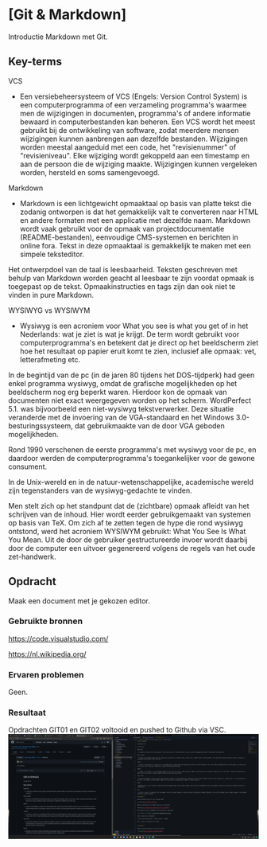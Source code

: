 # [Git & Markdown]

Introductie Markdown met Git.

## Key-terms

VCS

- Een versiebeheersysteem of VCS (Engels: Version Control System) is een computerprogramma of een verzameling programma's waarmee men de wijzigingen in documenten, programma's of andere informatie bewaard in computerbestanden kan beheren. Een VCS wordt het meest gebruikt bij de ontwikkeling van software, zodat meerdere mensen wijzigingen kunnen aanbrengen aan dezelfde bestanden. Wijzigingen worden meestal aangeduid met een code, het "revisienummer" of "revisieniveau". Elke wijziging wordt gekoppeld aan een timestamp en aan de persoon die de wijziging maakte. Wijzigingen kunnen vergeleken worden, hersteld en soms samengevoegd.

Markdown

- Markdown is een lichtgewicht opmaaktaal op basis van platte tekst die zodanig ontworpen is dat het gemakkelijk valt te converteren naar HTML en andere formaten met een applicatie met dezelfde naam. Markdown wordt vaak gebruikt voor de opmaak van projectdocumentatie (README-bestanden), eenvoudige CMS-systemen en berichten in online fora. Tekst in deze opmaaktaal is gemakkelijk te maken met een simpele teksteditor.

Het ontwerpdoel van de taal is leesbaarheid. Teksten geschreven met behulp van Markdown worden geacht al leesbaar te zijn voordat opmaak is toegepast op de tekst. Opmaakinstructies en tags zijn dan ook niet te vinden in pure Markdown.

WYSIWYG vs WYSIWYM

- Wysiwyg is een acroniem voor What you see is what you get of in het Nederlands: wat je ziet is wat je krijgt. De term wordt gebruikt voor computerprogramma's en betekent dat je direct op het beeldscherm ziet hoe het resultaat op papier eruit komt te zien, inclusief alle opmaak: vet, letterafmeting etc.

In de begintijd van de pc (in de jaren 80 tijdens het DOS-tijdperk) had geen enkel programma wysiwyg, omdat de grafische mogelijkheden op het beeldscherm nog erg beperkt waren. Hierdoor kon de opmaak van documenten niet exact weergegeven worden op het scherm. WordPerfect 5.1. was bijvoorbeeld een niet-wysiwyg tekstverwerker. Deze situatie veranderde met de invoering van de VGA-standaard en het Windows 3.0-besturingssysteem, dat gebruikmaakte van de door VGA geboden mogelijkheden.

Rond 1990 verschenen de eerste programma's met wysiwyg voor de pc, en daardoor werden de computerprogramma's toegankelijker voor de gewone consument.

In de Unix-wereld en in de natuur-wetenschappelijke, academische wereld zijn tegenstanders van de wysiwyg-gedachte te vinden.

Men stelt zich op het standpunt dat de (zichtbare) opmaak afleidt van het schrijven van de inhoud. Hier wordt eerder gebruikgemaakt van systemen op basis van TeX. Om zich af te zetten tegen de hype die rond wysiwyg ontstond, werd het acroniem WYSIWYM gebruikt: What You See Is What You Mean. Uit de door de gebruiker gestructureerde invoer wordt daarbij door de computer een uitvoer gegenereerd volgens de regels van het oude zet-handwerk.

## Opdracht

Maak een document met je gekozen editor.

### Gebruikte bronnen

<https://code.visualstudio.com/>

<https://nl.wikipedia.org/>

### Ervaren problemen

Geen.

### Resultaat

Opdrachten GIT01 en GIT02 voltooid en pushed to Github via VSC.
![screenshot Desktop](../00_includes/LNX/VSC_Git.png)